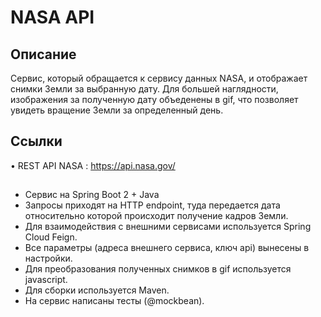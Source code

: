 # NASA API
## Описание
Cервис, который обращается к сервису данных NASA, и отображает снимки Земли за выбранную дату.
Для большей наглядности, изображения за полученную дату объеденены в gif, что позволяет увидеть вращение Земли за определенный день.
## Ссылки
• REST API NASA : https://api.nasa.gov/
## 
- Сервис на Spring Boot 2 + Java 
- Запросы приходят на HTTP endpoint, туда передается дата относительно которой происходит получение кадров Земли.
- Для взаимодействия с внешними сервисами используется Spring Cloud Feign.
- Все параметры (адреса внешнего сервиса, ключ api) вынесены в настройки.
- Для преобразования полученных снимков в gif используется javascript. 
- Для сборки используется Maven.
- На сервис написаны тесты  (@mockbean).

